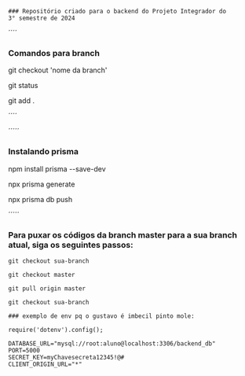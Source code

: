 ````
### Repositório criado para o backend do Projeto Integrador do 
3° semestre de 2024

````

´´´´
### Comandos para branch 

git checkout 'nome da branch'

git status

git add .


 
´´´´



´´´´´
 ### Instalando prisma 

npm install prisma --save-dev

npx prisma generate

npx prisma db push


´´´´´
### Para puxar os códigos da branch master para a sua branch atual, siga os seguintes passos:

`````
git checkout sua-branch

git checkout master

git pull origin master

git checkout sua-branch

### exemplo de env pq o gustavo é imbecil pinto mole:

require('dotenv').config();

DATABASE_URL="mysql://root:aluno@localhost:3306/backend_db"
PORT=5000
SECRET_KEY=myChavesecreta12345!@#
CLIENT_ORIGIN_URL="*"


`````
